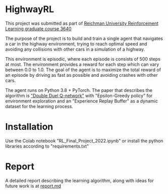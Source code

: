 # HighwayRL
This project was submitted as part of [Reichman University Reinforcement Learning graduate course 3640](https://www.runi.ac.il/)

The purpose of the project is to build and train a single agent that navigates a car in the highway environment, trying to reach optimal speed and avoiding any collisions with other cars in a simulation of a highway.

This environment is episodic, where each episode is consists of 500 steps at most. The environment provides a reward for each step which can vary between 0.0 to 1.0.
The goal of the agent is to maximize the total reward of an episode by driving as fast as possible and avoiding crashes with other cars.

The agent runs on Python 3.8 + PyTorch. The paper that describes the algorithm is ["Double Duel Q-network"](https://arxiv.org/abs/1511.06581) with "Epsilon-Greedy policy" for environment exploration and an "Experience Replay Buffer" as a dynamic dataset for the learning process.


# Installation
Use the Colab notebook "RL_Final_Project_2022.ipynb" or install the python libraries according to "requirements.txt"

# Report
A detailed report describing the learning algorithm, along with ideas for future work is at [report.md](https://github.com/drormeir/HighwayRL/blob/master/Report.md)
